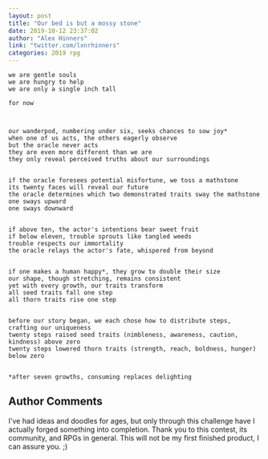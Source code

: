 ```yaml
---
layout: post
title: "Our bed is but a mossy stone"
date: 2019-10-12 23:37:02
author: "Alex Hinners"
link: "twitter.com/lxnrhinners"
categories: 2019 rpg
---
```


 
```
we are gentle souls
we are hungry to help
we are only a single inch tall

for now



our wanderpod, numbering under six, seeks chances to sow joy*
when one of us acts, the others eagerly observe
but the oracle never acts
they are even more different than we are
they only reveal perceived truths about our surroundings


if the oracle foresees potential misfortune, we toss a mathstone
its twenty faces will reveal our future
the oracle determines which two demonstrated traits sway the mathstone
one sways upward
one sways downward


if above ten, the actor's intentions bear sweet fruit
if below eleven, trouble sprouts like tangled weeds
trouble respects our immortality
the oracle relays the actor's fate, whispered from beyond


if one makes a human happy*, they grow to double their size
our shape, though stretching, remains consistent
yet with every growth, our traits transform
all seed traits fall one step
all thorn traits rise one step


before our story began, we each chose how to distribute steps, crafting our uniqueness
twenty steps raised seed traits (nimbleness, awareness, caution, kindness) above zero
twenty steps lowered thorn traits (strength, reach, boldness, hunger) below zero


*after seven growths, consuming replaces delighting
```
## Author Comments
I've had ideas and doodles for ages, but only through this challenge have I actually forged something into completion. Thank you to this contest, its community, and RPGs in general. This will not be my first finished product, I can assure you. ;)
